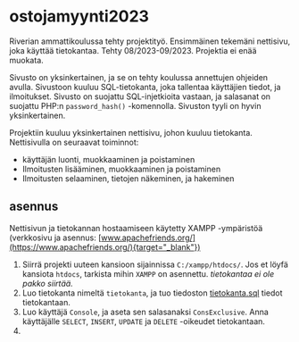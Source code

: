 # ostojamyynti2023
Riverian ammattikoulussa tehty projektityö. Ensimmäinen tekemäni nettisivu, joka käyttää tietokantaa. Tehty 08/2023-09/2023. Projektia ei enää muokata.

Sivusto on yksinkertainen, ja se on tehty koulussa annettujen ohjeiden avulla. Sivustoon kuuluu SQL-tietokanta, joka tallentaa käyttäjien tiedot, ja ilmoitukset. Sivusto on suojattu SQL-injetkioita vastaan, ja salasanat on suojattu PHP:n `password_hash()` -komennolla. Sivuston tyyli on hyvin yksinkertainen.

Projektiin kuuluu yksinkertainen nettisivu, johon kuuluu tietokanta. Nettisivulla on seuraavat toiminnot:
- käyttäjän luonti, muokkaaminen ja poistaminen
- Ilmoitusten lisääminen, muokkaaminen ja poistaminen
- Ilmoitusten selaaminen, tietojen näkeminen, ja hakeminen

## asennus
Nettisivun ja tietokannan hostaamiseen käytetty XAMPP -ympäristöä (verkkosivu ja asennus: [www.apachefriends.org/](https://www.apachefriends.org/){target="_blank"})

1. Siirrä projekti uuteen kansioon sijainnissa `C:/xampp/htdocs/`. Jos et löyfä kansiota `htdocs`, tarkista mihin `XAMPP` on asennettu. *tietokantaa ei ole pakko siirtää.*
2. Luo tietokanta nimeltä `tietokanta`, ja tuo tiedoston <a href="tietokanta.sql" target="_blank">tietokanta.sql</a> tiedot tietokantaan.
3. Luo käyttäjä `Console`, ja aseta sen salasanaksi `ConsExclusive`. Anna käyttäjälle `SELECT`, `INSERT`, `UPDATE` ja `DELETE` -oikeudet tietokantaan.
4. 
